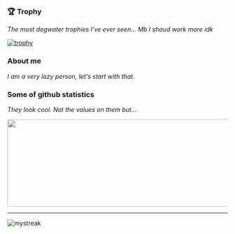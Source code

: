 ### 🏆 Trophy
*The most dogwater trophies I've ever seen... Mb I shoud work more idk*

[![trophy](https://github-profile-trophy.vercel.app/?username=S0ft1c&theme=onedark)](https://github.com/ryo-ma/github-profile-trophy)

### About me
*I am a very lazy person, let's start with that.*

### Some of github statistics
*They look cool. Not the values on them but...*

<img width="600" height="200" src="https://github-readme-stats.vercel.app/api?username=S0ft1c&show_icons=true&theme=onedark">

---

<img src="https://github-readme-streak-stats.herokuapp.com/?user=S0ft1c&theme=onedark" alt="mystreak"/>

<!--
**S0ft1c/S0ft1c** is a ✨ _special_ ✨ repository because its `README.md` (this file) appears on your GitHub profile.

Here are some ideas to get you started:

- 🔭 I’m currently working on ...
- 🌱 I’m currently learning ...
- 👯 I’m looking to collaborate on ...
- 🤔 I’m looking for help with ...
- 💬 Ask me about ...
- 📫 How to reach me: ...
- 😄 Pronouns: ...
- ⚡ Fun fact: ...
-->
